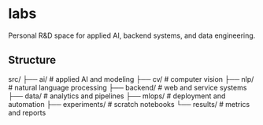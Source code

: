 # labs

Personal R&D space for applied AI, backend systems, and data engineering.

## Structure
src/
├── ai/ # applied AI and modeling
├── cv/ # computer vision
├── nlp/ # natural language processing
├── backend/ # web and service systems
├── data/ # analytics and pipelines
├── mlops/ # deployment and automation
├── experiments/ # scratch notebooks
└── results/ # metrics and reports
